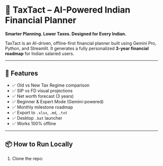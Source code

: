 # 🧠 TaxTact – AI-Powered Indian Financial Planner

**Smarter Planning. Lower Taxes. Designed for Every Indian.**

TaxTact is an AI-driven, offline-first financial planner built using Gemini Pro, Python, and Streamlit. It generates a fully personalized **3-year financial roadmap** for Indian salaried users.

---

## 🚀 Features

- ✅ Old vs New Tax Regime comparison
- ✅ SIP vs FD visual projections
- ✅ Net worth forecast (3 years)
- ✅ Beginner & Expert Mode (Gemini-powered)
- ✅ Monthly milestone roadmap
- ✅ Export to `.xlsx`, `.md`, `.txt`
- ✅ Desktop `.bat` launcher
- ✅ Works 100% offline

---

## 📦 How to Run Locally

1. Clone the repo:

